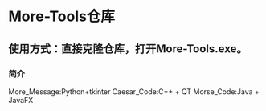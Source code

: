 # More-Tools仓库
## 使用方式：直接克隆仓库，打开More-Tools.exe。
### 简介
More_Message:Python+tkinter
Caesar_Code:C++ + QT
Morse_Code:Java + JavaFX